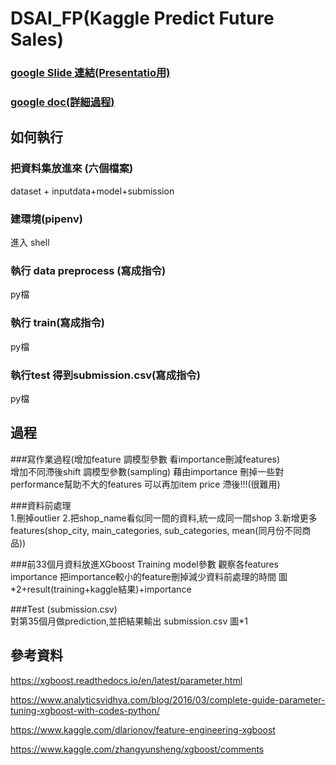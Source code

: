 # DSAI_FP(Kaggle Predict Future Sales)   
### [google Slide 連結(Presentatio用)]() 
### [google doc(詳細過程)]()

##  如何執行  
### 把資料集放進來  (六個檔案) 
dataset + inputdata+model+submission
### 建環境(pipenv)  
進入 shell  
### 執行 data preprocess (寫成指令)  
py檔
### 執行 train(寫成指令)  
py檔
### 執行test 得到submission.csv(寫成指令)  
py檔

 
 

## 過程

###寫作業過程(增加feature 調模型參數 看importance刪減features)  
增加不同滯後shift
調模型參數(sampling)
藉由importance 刪掉一些對performance幫助不大的features
可以再加item price 滯後!!!(很難用)

###資料前處理  
1.刪掉outlier
2.把shop_name看似同一間的資料,統一成同一間shop
3.新增更多features(shop_city, main_categories, sub_categories, mean(同月份不同商品))

###前33個月資料放進XGboost Training 
model參數
觀察各features importance 把importance較小的feature刪掉減少資料前處理的時間
圖*2+result(training+kaggle結果)+importance

###Test (submission.csv)  
對第35個月做prediction,並把結果輸出 submission.csv
圖*1
  


## 參考資料  

https://xgboost.readthedocs.io/en/latest/parameter.html  

https://www.analyticsvidhya.com/blog/2016/03/complete-guide-parameter-tuning-xgboost-with-codes-python/  

https://www.kaggle.com/dlarionov/feature-engineering-xgboost  

https://www.kaggle.com/zhangyunsheng/xgboost/comments   

